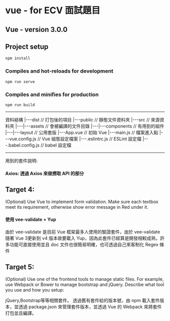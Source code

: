 # vue - for ECV 面試題目
## Vue - version 3.0.0
## Project setup
```
npm install
```

### Compiles and hot-reloads for development
```
npm run serve
```

### Compiles and minifies for production
```
npm run build
```

---
資料結構
|---dist              // 打包後的項目
|---public            // 靜態文件資料夾
|---src               // 來源資料夾 
|---|---assets        // 會被編譯的文件目錄
|---|---components    // 有用到的組件
|---|---layout        // 公用套版
|---App.vue           // 初始 Vue
|---main.js           // 檔案進入點
|---vue.config.js     // Vue 組態設定檔案
|---.eslintrc.js      // ESLint 設定檔
|---.babel.config.js  // babel 設定檔

---
用到的套件說明: 
#### Axios: 透過 Axios 來做撈取 API 的部分
## Target 4:
(Optional) Use Vue to implement form validation. Make sure each textbox meet its requirement, otherwise show error message in Red under it.
#### 使用 vee-validate + Yup
由於 vee-validate 是目前 Vue 框架最多人使用的驗證套件，由於 vee-validate 隨著 Vue 3更新到 v4 版本故要載入 Yup，因為此套件已經算是開發相較成熟，許多功能可直接使用並且 doc 文件也很簡易明確，也可透過自己來客制化 Regex 條件

## Target 5:
(Optional) Use one of the frontend tools to manage static files. For example, use Webpack or Bower to manage bootstrap and jQuery. Describe what tool you use and how you setup:

jQuery,Bootstrap等等相關套件。
透過舊有套件給的版本號，由 npm 載入套件版本，並透過 package.json 來管理套件版本，並透過 Vue 的 Webpack 來將套件打包並且編譯。

